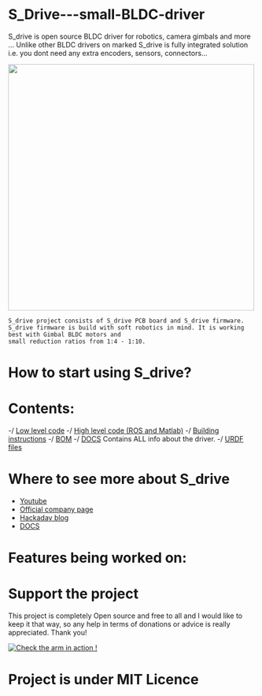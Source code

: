 # S_Drive---small-BLDC-driver

S_drive is open source BLDC driver for robotics, camera gimbals and more ... 
Unlike other BLDC drivers on marked S_drive is fully integrated solution i.e.
you dont need any extra encoders, sensors, connectors... 

<img src="https://user-images.githubusercontent.com/30388414/88465498-c490f400-cec3-11ea-915a-4ed1964ab32f.jpg" width="500">

    S_drive project consists of S_drive PCB board and S_drive firmware.
    S_drive firmware is build with soft robotics in mind. It is working best with Gimbal BLDC motors and 
    small reduction ratios from 1:4 - 1:10.
    
# How to start using S_drive?
  


# Contents:

-/ [Low level code](https://www.google.com/)
-/ [High level code (ROS and Matlab)](https://www.google.com/)
-/ [Building instructions](https://github.com/PCrnjak/Faze4-Robotic-arm/blob/master/Assembly%20instructions%203.0.pdf)
-/ [BOM](https://github.com/PCrnjak/Faze4-Robotic-arm/blob/master/Bom_1.2_joint2_update.xlsx) 
-/ [DOCS](https://www.google.com/) Contains ALL info about the driver.
-/ [URDF files](https://github.com/PCrnjak/Faze4-Robotic-arm/tree/master/URDF_FAZE4) 

# Where to see more about S_drive
- [Youtube](https://www.youtube.com/channel/UCp3sDRwVkbm7b2M-2qwf5aQ)
- [Official company page]()
- [Hackaday blog](https://hackaday.io/project/167247-faze4-robotic-arm)
- [DOCS](https://www.google.com/)

# Features being worked on:


# Support the project

This project is completely Open source and free to all and I would like to keep it that way, so any help 
in terms of donations or advice is really appreciated. Thank you!

[![Check the arm in action !](https://user-images.githubusercontent.com/30388414/86798915-a036ba00-c071-11ea-824d-4456f2cdf797.png)](https://paypal.me/PCrnjak?locale.x=en_US)

# Project is under MIT Licence
